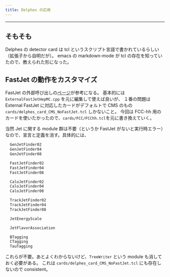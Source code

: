 ```yaml
---
title: Delphes の応用
---
```


-------------------------------------------------------------------------------

## そもそも ##

Delphes の detector card は tcl というスクリプト言語で書かれているらしい（拡張子から自明だが）。
emacs の markdown-mode が tcl の存在を知っていたので、教えられた形になった。

## FastJet の動作をカスタマイズ ##

FastJet の外部呼び出しの[ページ][1]が参考になる。
基本的には `ExternalFastJetHepMC.cpp` を元に編集して使えば良いが、
１番の問題は External FastJet に対応したカードがデフォルトで CMS のもの `cards/delphes_card_CMS_NoFastJet.tcl​` しかないこと。
今回は FCC-hh 用のカードを使いたかったので、`cards/FCC/FCChh.tcl​` を元に書き換えていく。

当然 Jet に関する module 群は不要（というか FastJet がないと実行時エラー）なので、宣言と定義を消す。具体的には、

``` tcl
  GenJetFinder02
  GenJetFinder04
  GenJetFinder08

  FastJetFinder02
  FastJetFinder04
  FastJetFinder08

  CaloJetFinder02
  CaloJetFinder04
  CaloJetFinder08

  TrackJetFinder02
  TrackJetFinder04
  TrackJetFinder08

  JetEnergyScale

  JetFlavorAssociation

  BTagging
  CTagging
  TauTagging
```

これらが不要。あとよくわからないけど、`TreeWriter` という module も消しておく必要がある。
これは `cards/delphes_card_CMS_NoFastJet.tcl​` にも存在しないので consistent。

[1]:https://cp3.irmp.ucl.ac.be/projects/delphes/wiki/WorkBook/ExternalFastJet
